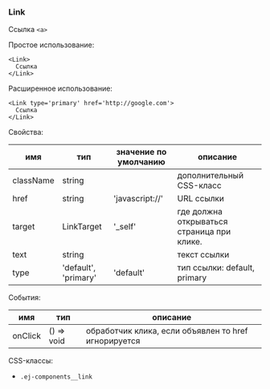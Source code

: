 ### Link ###
Ссылка `<a>`

Простое использование:
```
<Link>
  Ссылка
</Link>
```
Расширенное использование:
```
<Link type='primary' href='http://google.com'>
  Ссылка
</Link>
```
Свойства:

| имя       | тип                  | значение по умолчанию | описание                                   |
|-----------|----------------------|-----------------------|--------------------------------------------|
| className | string               |                       | дополнительный CSS-класс                   |
| href      | string               | 'javascript://'       | URL ссылки                                 |
| target    | LinkTarget           | '_self'               | где должна открываться страница при клике. |
| text      | string               |                       | текст ссылки                               |
| type      | 'default', 'primary' | 'default'             | тип ссылки:  default, primary              |

События:

| имя     | тип        | описание                                             |
|---------|------------|------------------------------------------------------|
| onClick | () => void | обработчик клика, если объявлен то href игнорируется |

CSS-классы:  

* `.ej-components__link`
